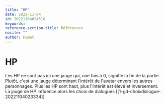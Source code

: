 ```yaml
---
title: "HP"
date: 2022-11-04
id: 20221104024518
keywords:
reference-section-title: Références
nocite: ""
author: Fumet
---
```


# HP

Les HP ne sont pas ici une jauge qui, une fois à 0, signifie la fin de la partie. Plutôt, c'est une jauge déterminant l'intérêt de l'avatar envers les autres personnages. Plus les HP sont haut, plus l'intérêt est élevé et inversement. La jauge de HP influence alors les choix de dialogues [[1-gd-choixdialogue-20221104023334]]. 